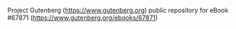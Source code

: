 Project Gutenberg (https://www.gutenberg.org) public repository for
eBook #67871 (https://www.gutenberg.org/ebooks/67871)
